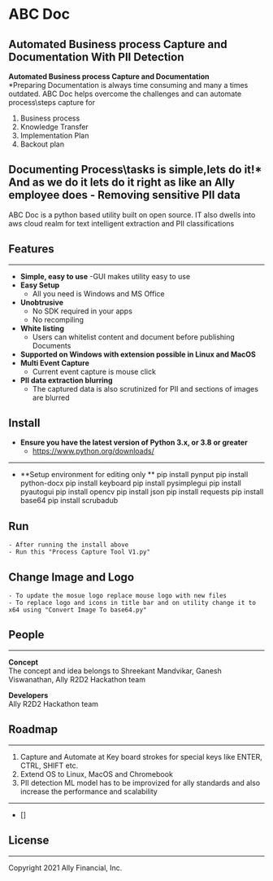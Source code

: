 # ABC Doc
Automated Business process Capture and Documentation With PII Detection
------
**Automated Business process Capture and Documentation**   
*Preparing Documentation is always time consuming and many a times outdated. ABC Doc helps overcome the challenges and can automate process\steps capture for 
1. Business process
2. Knowledge Transfer
3. Implementation Plan
4. Backout plan 

Documenting Process\tasks is simple,lets do it!*   
And as we do it lets do it right as like an Ally employee does - **Removing sensitive PII data**
------

ABC Doc is a python based utility built on open source. IT also dwells into aws cloud realm for text intelligent extraction and PII classifications

## Features
---
- **Simple, easy to use**
    -GUI makes utility easy to use 
- **Easy Setup**
    - All you need is Windows and MS Office
- **Unobtrusive**
    - No SDK required in your apps
    - No recompiling
- **White listing**
    - Users can whitelist content and document before publishing Documents
- **Supported on Windows with extension possible in Linux and MacOS**
- **Multi Event Capture**
    - Current event capture is mouse click
- **PII data extraction blurring**
    - The captured data is also scrutinized for PII and sections of images are blurred


## Install
- **Ensure you have the latest version of Python 3.x, or 3.8 or greater**
    - https://www.python.org/downloads/

---

- **Setup environment for editing only **
    pip install pynput
	pip install python-docx
	pip install keyboard
	pip install pysimplegui
	pip install pyautogui
    pip install opencv
    pip install json
    pip install requests
    pip install base64
    pip install scrubadub

## Run
    - After running the install above
    - Run this "Process Capture Tool V1.py"

## Change Image and Logo
    - To update the mosue logo replace mouse logo with new files
    - To replace logo and icons in title bar and on utility change it to x64 using "Convert Image To base64.py"

## People
---
**Concept**   
The concept and idea belongs to Shreekant Mandvikar, Ganesh Viswanathan, Ally R2D2 Hackathon team

**Developers**   
Ally R2D2 Hackathon team

## Roadmap
---
1. Capture and Automate at Key board strokes for special keys like ENTER, CTRL, SHIFT etc.
2. Extend OS to Linux, MacOS and Chromebook
3. PII detection ML model has to be improvized for ally standards and also increase the performance and scalability

---
- []

## License
---
Copyright 2021 Ally Financial, Inc.
